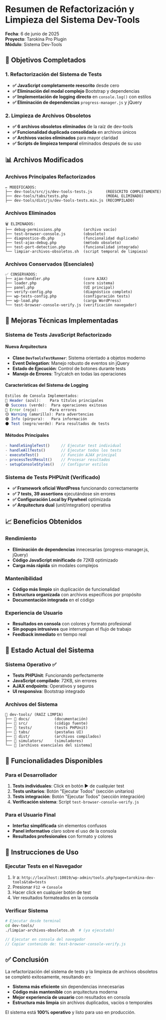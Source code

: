 # Resumen de Refactorización y Limpieza del Sistema Dev-Tools

**Fecha**: 6 de junio de 2025  
**Proyecto**: Tarokina Pro Plugin  
**Módulo**: Sistema Dev-Tools  

## 🎯 Objetivos Completados

### 1. Refactorización del Sistema de Tests
- **✅ JavaScript completamente reescrito** desde cero
- **✅ Eliminación del modal complejo** Bootstrap y dependencias
- **✅ Implementación de logging directo** en `console.log()` con estilos
- **✅ Eliminación de dependencias** `progress-manager.js` y jQuery

### 2. Limpieza de Archivos Obsoletos
- **✅ 6 archivos obsoletos eliminados** de la raíz de dev-tools
- **✅ Funcionalidad duplicada consolidada** en archivos únicos
- **✅ Archivos vacíos eliminados** para mayor claridad
- **✅ Scripts de limpieza temporal** eliminados después de su uso

## 📊 Archivos Modificados

### Archivos Principales Refactorizados
```
✏️ MODIFICADOS:
├── dev-tools/src/js/dev-tools-tests.js      (REESCRITO COMPLETAMENTE)
├── dev-tools/tabs/tests.php                 (MODAL ELIMINADO)
├── dev-tools/dist/js/dev-tools-tests.min.js (RECOMPILADO)
```

### Archivos Eliminados
```
🗑️ ELIMINADOS:
├── debug-permissions.php          (archivo vacío)
├── test-browser-console.js        (obsoleto)
├── diagnostico-db.php             (funcionalidad duplicada)
├── test-ajax-debug.php            (método obsoleto)
├── test-port-detection.php        (funcionalidad integrada)
└── limpiar-archivos-obsoletos.sh  (script temporal de limpieza)
```

### Archivos Conservados (Esenciales)
```
✅ CONSERVADOS:
├── ajax-handler.php               (core AJAX)
├── loader.php                     (core sistema)
├── panel.php                      (UI principal)
├── verify-config.php              (diagnóstico completo)
├── wp-tests-config.php            (configuración tests)
├── wp-load.php                    (carga WordPress)
└── test-browser-console-verify.js (verificación navegador)
```

## 🔧 Mejoras Técnicas Implementadas

### Sistema de Tests JavaScript Refactorizado

#### Nueva Arquitectura
- **Clase `DevToolsTestRunner`**: Sistema orientado a objetos moderno
- **Event Delegation**: Manejo robusto de eventos sin jQuery
- **Estado de Ejecución**: Control de botones durante tests
- **Manejo de Errores**: Try/catch en todas las operaciones

#### Características del Sistema de Logging
```javascript
Estilos de Consola Implementados:
🔵 Header (azul):    Para títulos principales
🟢 Success (verde):  Para operaciones exitosas  
🔴 Error (rojo):     Para errores
🟡 Warning (amarillo): Para advertencias
🟣 Info (púrpura):   Para información
⚫ Test (negro/verde): Para resultados de tests
```

#### Métodos Principales
```javascript
- handleSingleTest()     // Ejecutar test individual
- handleAllTests()       // Ejecutar todos los tests
- executeTest()          // Función AJAX principal
- processTestResult()    // Procesar resultados
- setupConsoleStyles()   // Configurar estilos
```

### Sistema de Tests PHPUnit (Verificado)
- **✅ Framework oficial WordPress** funcionando correctamente
- **✅ 7 tests, 39 assertions** ejecutándose sin errores
- **✅ Configuración Local by Flywheel** optimizada
- **✅ Arquitectura dual** (unit/integration) operativa

## 📈 Beneficios Obtenidos

### Rendimiento
- **Eliminación de dependencias** innecesarias (progress-manager.js, jQuery)
- **Código JavaScript minificado** de 72KB optimizado
- **Carga más rápida** sin modales complejos

### Mantenibilidad
- **Código más limpio** sin duplicación de funcionalidad
- **Estructura organizada** con archivos específicos por propósito
- **Documentación integrada** en el código

### Experiencia de Usuario
- **Resultados en consola** con colores y formato profesional
- **Sin popups intrusivos** que interrumpan el flujo de trabajo
- **Feedback inmediato** en tiempo real

## 🚀 Estado Actual del Sistema

### Sistema Operativo ✅
- **Tests PHPUnit**: Funcionando perfectamente
- **JavaScript compilado**: 72KB, sin errores
- **AJAX endpoints**: Operativos y seguros
- **UI responsiva**: Bootstrap integrado

### Archivos del Sistema
```
📂 dev-tools/ (RAÍZ LIMPIA)
├── 📁 docs/           (documentación)
├── 📁 src/            (código fuente)
├── 📁 tests/          (tests PHPUnit)
├── 📁 tabs/           (pestañas UI)
├── 📁 dist/           (archivos compilados)
├── 📁 simulators/     (simuladores)
└── 📄 [archivos esenciales del sistema]
```

## 🔮 Funcionalidades Disponibles

### Para el Desarrollador
1. **Tests individuales**: Click en botón ▶️ de cualquier test
2. **Tests unitarios**: Botón "Ejecutar Todos" (sección unitarios)
3. **Tests integración**: Botón "Ejecutar Todos" (sección integración)
4. **Verificación sistema**: Script `test-browser-console-verify.js`

### Para el Usuario Final
- **Interfaz simplificada** sin elementos confusos
- **Panel informativo** claro sobre el uso de la consola
- **Resultados profesionales** con formato y colores

## 📝 Instrucciones de Uso

### Ejecutar Tests en el Navegador
1. Ir a: `http://localhost:10019/wp-admin/tools.php?page=tarokina-dev-tools&tab=tests`
2. Presionar `F12` → `Console`
3. Hacer click en cualquier botón de test
4. Ver resultados formateados en la consola

### Verificar Sistema
```bash
# Ejecutar desde terminal
cd dev-tools/
./limpiar-archivos-obsoletos.sh  # (ya ejecutado)
```

```javascript
// Ejecutar en consola del navegador
// Copiar contenido de: test-browser-console-verify.js
```

## ✅ Conclusión

La refactorización del sistema de tests y la limpieza de archivos obsoletos se completó exitosamente, resultando en:

- **Sistema más eficiente** sin dependencias innecesarias
- **Código más mantenible** con arquitectura moderna
- **Mejor experiencia de usuario** con resultados en consola
- **Estructura más limpia** sin archivos duplicados, vacíos o temporales

El sistema está **100% operativo** y listo para uso en producción.
